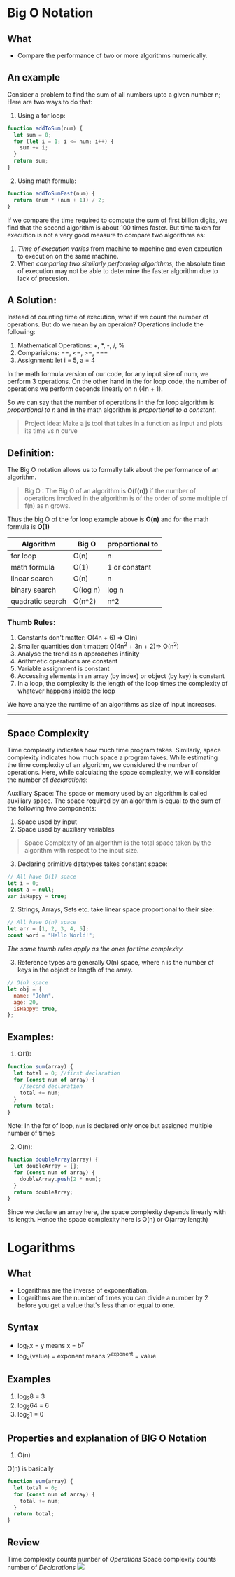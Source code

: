# Big O Notation

## What

- Compare the performance of two or more algorithms numerically.

## An example

Consider a problem to find the sum of all numbers upto a given number n;
Here are two ways to do that:

1. Using a for loop:

```javascript
function addToSum(num) {
  let sum = 0;
  for (let i = 1; i <= num; i++) {
    sum += i;
  }
  return sum;
}
```

2. Using math formula:

```javascript
function addToSumFast(num) {
  return (num * (num + 1)) / 2;
}
```

If we compare the time required to compute the sum of first billion digits, we find that the second algorithm is about 100 times faster. But time taken for execution is not a very good measure to compare two algorithms as:

1. _Time of execution varies_ from machine to machine and even execution to execution on the same machine.
2. When _comparing two similarly performing algorithms_, the absolute time of execution may not be able to determine the faster algorithm due to lack of precesion.

## A Solution:

Instead of counting time of execution, what if we count the number of operations. But do we mean by an operaion? Operations include the following:

1. Mathematical Operations: +, \*, -, /, %
2. Comparisions: ==, <=, >=, ===
3. Assignment: let i = 5, a = 4

In the math formula version of our code, for any input size of num, we perform 3 operations. On the other hand in the for loop code, the number of operations we perform depends linearly on n (4n + 1).

So we can say that the number of operations in the for loop algorithm is _proportional to n_ and in the math algorithm is _proportional to a constant_.

> Project Idea: Make a js tool that takes in a function as input and plots its time vs n curve

## Definition:

The Big O notation allows us to formally talk about the performance of an algorithm.

> Big O : The Big O of an algorithm is **O(f(n))** if the number of operations involved in the algorithm is of the order of some multiple of f(n) as n grows.

Thus the big O of the for loop example above is **O(n)**
and for the math formula is **O(1)**

| Algorithm        | Big O    | proportional to |
| ---------------- | -------- | --------------- |
| for loop         | O(n)     | n               |
| math formula     | O(1)     | 1 or constant   |
| linear search    | O(n)     | n               |
| binary search    | O(log n) | log n           |
| quadratic search | O(n^2)   | n^2             |

### Thumb Rules:

1. Constants don't matter: O(4n + 6) => O(n)
2. Smaller quantities don't matter: O(4n<sup>2</sup> + 3n + 2)=> O(n<sup>2</sup>)
3. Analyse the trend as n approaches infinity
4. Arithmetic operations are constant
5. Variable assignment is constant
6. Accessing elements in an array (by index) or object (by key) is constant
7. In a loop, the complexity is the length of the loop times the complexity of whatever happens inside the loop

We have analyze the runtime of an algorithms as size of input increases.

---

## Space Complexity

Time complexity indicates how much time program takes. Similarly, space complexity indicates how much space a program takes. While estimating the time complexity of an algorithm, we considered the number of operations. Here, while calculating the space complexity, we will consider the number of _declarations_:

Auxiliary Space: The space or memory used by an algorithm is called auxiliary space. The space required by an algorithm is equal to the sum of the following two components:

1. Space used by input
2. Space used by auxiliary variables

> Space Complexity of an algorithm is the total space taken by the algorithm with respect to the input size.

3. Declaring primitive datatypes takes constant space:

```javascript
// All have O(1) space
let i = 0;
const a = null;
var isHappy = true;
```

2. Strings, Arrays, Sets etc. take linear space proportional to their size:

```javascript
// All have O(n) space
let arr = [1, 2, 3, 4, 5];
const word = "Hello World!";
```

_The same thumb rules apply as the ones for time complexity._

3. Reference types are generally O(n) space, where n is the number of keys in the object or length of the array.

```javascript
// O(n) space
let obj = {
  name: "John",
  age: 20,
  isHappy: true,
};
```

## Examples:

1. O(1):

```javascript
function sum(array) {
  let total = 0; //first declaration
  for (const num of array) {
    //second declaration
    total += num;
  }
  return total;
}
```

Note: In the for of loop, `num` is declared only once but assigned multiple number of times

2. O(n):

```javascript
function doubleArray(array) {
  let doubleArray = [];
  for (const num of array) {
    doubleArray.push(2 * num);
  }
  return doubleArray;
}
```

Since we declare an array here, the space complexity depends linearly with its length. Hence the space complexity here is O(n) or O(array.length)

# Logarithms

## What

- Logarithms are the inverse of exponentiation.
- Logarithms are the number of times you can divide a number by 2 before you get a value that's less than or equal to one.

## Syntax

- log<sub>b</sub>x = y means x = b<sup>y</sup>
- log<sub>2</sub>(value) = exponent means 2<sup>exponent</sup> = value

## Examples

1. log<sub>2</sub>8 = 3
2. log<sub>2</sub>64 = 6
3. log<sub>2</sub>1 = 0

## Properties and explanation of BIG O Notation

1. O(n)

O(n) is basically

```javascript
function sum(array) {
  let total = 0;
  for (const num of array) {
    total += num;
  }
  return total;
}
```

## Review

Time complexity counts number of _Operations_
Space complexity counts number of _Declarations_
![](./graph.png)
